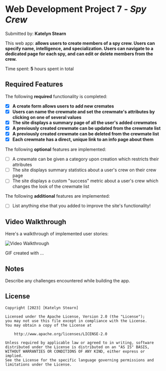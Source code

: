 # Web Development Project 7 - *Spy Crew*

Submitted by: **Katelyn Stearn**

This web app: **allows users to create members of a spy crew. Users can specify name, intelligence, and specialization. Users can navigate to a dedicated page for each spy, and can edit or delete members from the crew.**

Time spent: **5** hours spent in total

## Required Features

The following **required** functionality is completed:

- [X] **A create form allows users to add new cremates**
- [X] **Users can name the crewmate and set the crewmate's attributes by clicking on one of several values**
- [X] **The site displays a summary page of all the user's added crewmates**
- [X] **A previously created crewmate can be updated from the crewmate list**
- [X] **A previously created crewmate can be deleted from the crewmate list**
- [X] **Each crewmate has a direct, unique link to an info page about them**

The following **optional** features are implemented:

- [ ] A crewmate can be given a category upon creation which restricts their attributes
- [ ] The site displays summary statistics about a user's crew on their crew page 
- [ ] The site displays a custom "success" metric about a user's crew which changes the look of the crewmate list

The following **additional** features are implemented:

* [ ] List anything else that you added to improve the site's functionality!

## Video Walkthrough

Here's a walkthrough of implemented user stories:

<img src='http://i.imgur.com/link/to/your/gif/file.gif' title='Video Walkthrough' width='' alt='Video Walkthrough' />

<!-- Replace this with whatever GIF tool you used! -->
GIF created with ...  
<!-- Recommended tools:
[Kap](https://getkap.co/) for macOS
[ScreenToGif](https://www.screentogif.com/) for Windows
[peek](https://github.com/phw/peek) for Linux. -->

## Notes

Describe any challenges encountered while building the app.

## License

    Copyright [2023] [Katelyn Stearn]

    Licensed under the Apache License, Version 2.0 (the "License");
    you may not use this file except in compliance with the License.
    You may obtain a copy of the License at

        http://www.apache.org/licenses/LICENSE-2.0

    Unless required by applicable law or agreed to in writing, software
    distributed under the License is distributed on an "AS IS" BASIS,
    WITHOUT WARRANTIES OR CONDITIONS OF ANY KIND, either express or implied.
    See the License for the specific language governing permissions and
    limitations under the License.